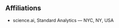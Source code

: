 <!DOCTYPE html>
<html>
<head>
    <meta charset="utf-8">
</head>
    
<body>
      <section typeof="sa:Affiliations">
  <h2>Affiliations</h2>
  <ul>
    <li id="sa">
      <span typeof="schema:Organization" resource="https://science.ai/">
        <span property="schema:name">science.ai</span>,
        <span property="schema:parentOrganization">
          <span typeof="schema:Organization">
            <span property="schema:name">Standard Analytics</span>
            —
            <span property="schema:location" typeof="schema:Place">
              <span property="schema:address" typeof="schema:PostalAddress">
                <span property="schema:addressLocality">NYC</span>,
                <span property="schema:addressRegion">NY</span>,
                <span property="schema:addressCountry">USA</span>
              </span>
            </span>
          </span>
        </span>
      </span>
    </li>
  </ul>
</section>
</body>
</html>
